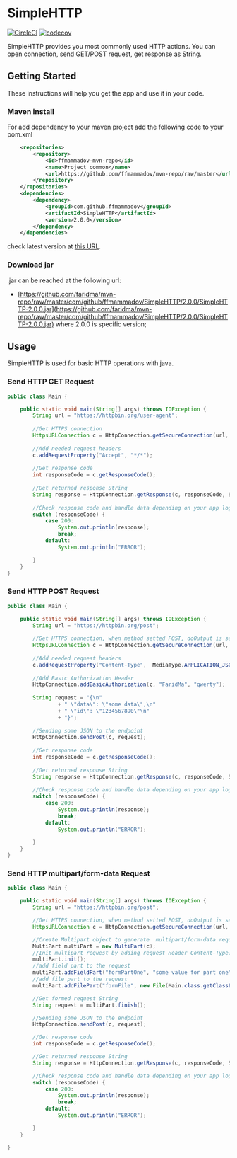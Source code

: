 # SimpleHTTP

[![CircleCI](https://circleci.com/gh/ffmammadov/SimpleHTTP/tree/master.svg?style=svg)](https://circleci.com/gh/ffmammadov/SimpleHTTP/tree/master) 
[![codecov](https://codecov.io/gh/ffmammadov/SimpleHTTP/branch/master/graph/badge.svg)](https://codecov.io/gh/ffmammadov/SimpleHTTP)

SimpleHTTP provides you most commonly used HTTP actions. You can open connection, send GET/POST request, get response as String. 

## Getting Started 

These instructions will help you get the app and use it in your code.

### Maven install

For add dependency to your maven project add the following code to your pom.xml

```xml
    <repositories>
        <repository>
            <id>ffmammadov-mvn-repo</id>
            <name>Project common</name>
            <url>https://github.com/ffmammadov/mvn-repo/raw/master</url>
        </repository>
    </repositories>
    <dependencies>
        <dependency>
            <groupId>com.github.ffmammadov</groupId>
            <artifactId>SimpleHTTP</artifactId>
            <version>2.0.0</version>
        </dependency>
    </dependencies>
```

check latest version at [this URL](https://github.com/FaridMa/mvn-repo/tree/master/com/github/ffmammadov/SimpleHTTP).

### Download jar 

.jar can be reached at the following url:
 
* [https://github.com/faridma/mvn-repo/raw/master/com/github/ffmammadov/SimpleHTTP/2.0.0/SimpleHTTP-2.0.0.jar](https://github.com/faridma/mvn-repo/raw/master/com/github/ffmammadov/SimpleHTTP/2.0.0/SimpleHTTP-2.0.0.jar)
where 2.0.0 is specific version;

## Usage

SimpleHTTP is used for basic HTTP operations with java. 

### Send HTTP GET Request

```java
public class Main {

    public static void main(String[] args) throws IOException {
        String url = "https://httpbin.org/user-agent";
        
        //Get HTTPS connection
        HttpsURLConnection c = HttpConnection.getSecureConnection(url, HttpMethod.GET);
        
        //Add needed request headers
        c.addRequestProperty("Accept", "*/*");
        
        //Get response code 
        int responseCode = c.getResponseCode();
        
        //Get returned response String
        String response = HttpConnection.getResponse(c, responseCode, StandardCharsets.UTF_8);
        
        //Check response code and handle data depending on your app logic
        switch (responseCode) {
            case 200:
                System.out.println(response);
                break;
            default:
                System.out.println("ERROR");

        }
    }
}
```

### Send HTTP POST Request

```java
public class Main {

    public static void main(String[] args) throws IOException {
        String url = "https://httpbin.org/post";
        
        //Get HTTPS connection, when method setted POST, doOutput is setted true;
        HttpsURLConnection c = HttpConnection.getSecureConnection(url, HttpMethod.POST);
        
        //Add needed request headers
        c.addRequestProperty("Content-Type",  MediaType.APPLICATION_JSON);
        
        //Add Basic Authorization Header
        HttpConnection.addBasicAuthorization(c, "FaridMa", "qwerty");
        
        String request = "{\n"
                + "	\"data\": \"some data\",\n"
                + "	\"id\": \"1234567890\"\n"
                + "}";
        
        //Sending some JSON to the endpoint
        HttpConnection.sendPost(c, request);
        
        //Get response code 
        int responseCode = c.getResponseCode();
        
        //Get returned response String
        String response = HttpConnection.getResponse(c, responseCode, StandardCharsets.UTF_8);
        
        //Check response code and handle data depending on your app logic
        switch (responseCode) {
            case 200:
                System.out.println(response);
                break;
            default:
                System.out.println("ERROR");

        }
    }
}
```
### Send HTTP multipart/form-data Request

```java
public class Main {

    public static void main(String[] args) throws IOException {
        String url = "https://httpbin.org/post";

        //Get HTTPS connection, when method setted POST, doOutput is setted true;
        HttpsURLConnection c = HttpConnection.getSecureConnection(url, HttpMethod.POST);

        //Create Multipart object to generate  multipart/form-data request
        MultiPart multiPart = new MultiPart(c);
        //Init multipart request by adding request Header Content-Type: multipart/form-data
        multiPart.init();
        //add field part to the request
        multiPart.addFieldPart("formPartOne", "some value for part one");
        //add file part to the request
        multiPart.addFilePart("formFile", new File(Main.class.getClassLoader().getResource("croco.jpg").getPath()), "image/jpg");

        //Get formed request String
        String request = multiPart.finish();

        //Sending some JSON to the endpoint
        HttpConnection.sendPost(c, request);

        //Get response code 
        int responseCode = c.getResponseCode();

        //Get returned response String
        String response = HttpConnection.getResponse(c, responseCode, StandardCharsets.UTF_8);

        //Check response code and handle data depending on your app logic
        switch (responseCode) {
            case 200:
                System.out.println(response);
                break;
            default:
                System.out.println("ERROR");

        }
    }

}
```
